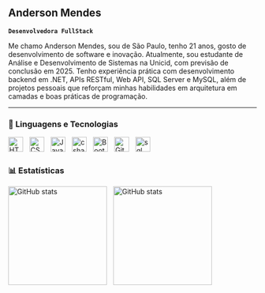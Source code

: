 ##  Anderson Mendes

**`Desenvolvedora FullStack`**

Me chamo Anderson Mendes, sou de São Paulo, tenho 21 anos, gosto de desenvolvimento de software e inovação. Atualmente, sou estudante de Análise e Desenvolvimento de Sistemas na Unicid, com previsão de conclusão em 2025. Tenho experiência prática com desenvolvimento backend em .NET, APIs RESTful, Web API, SQL Server e MySQL, além de projetos pessoais que reforçam minhas habilidades em arquitetura em camadas e boas práticas de programação.



---

### 🤖 Linguagens e Tecnologias

<img 
    align="left" 
    alt="HTML"
    title="HTML" 
    width="30px" 
    style="padding-right: 10px;" 
    src="https://cdn.jsdelivr.net/gh/devicons/devicon@latest/icons/html5/html5-original.svg" 
/>
<img 
    align="left" 
    alt="CSS" 
    title="CSS"
    width="30px" 
    style="padding-right: 10px;" 
    src="https://cdn.jsdelivr.net/gh/devicons/devicon@latest/icons/css3/css3-original.svg" 
/>
<img 
    align="left" 
    alt="JavaScript" 
    title="JavaScript"
    width="30px" 
    style="padding-right: 10px;" 
    src="https://cdn.jsdelivr.net/gh/devicons/devicon@latest/icons/javascript/javascript-original.svg" 
/>

<img 
    align="left" 
    alt="csharp" 
    title="csharp"
    width="30px" 
    style="padding-right: 10px;" 
    src="https://cdn.jsdelivr.net/gh/devicons/devicon@latest/icons/csharp/csharp-original.svg"          
/>
<img 
    align="left" 
    alt="Bootstrap"
    title="Bootstrap" 
    width="30px" 
    style="padding-right: 10px;" 
    src="https://cdn.jsdelivr.net/gh/devicons/devicon@latest/icons/bootstrap/bootstrap-original.svg" 
/>

<img 
    align="left" 
    alt="Git" 
    title="Git"
    width="30px" 
    style="padding-right: 10px;" 
    src="https://cdn.jsdelivr.net/gh/devicons/devicon@latest/icons/git/git-original.svg" 
/>
<img 
    align="left" 
    alt="sql" 
    title="sql"
    width="30px" 
    style="padding-right: 10px;" 
    src="https://cdn.jsdelivr.net/gh/devicons/devicon@latest/icons/microsoftsqlserver/microsoftsqlserver-original.svg" 
/>

<br/>
<br/>

### 📊 Estatísticas

<p>
<img 
    align="left" 
    alt="GitHub stats" 
    height="200" 
    style="padding-right: 10px;" 
    src="https://github-readme-stats.vercel.app/api?username=MenndesX&show_icons=true&theme=dracula&include_all_commits=true&locale=pt-br" 
/>
<img 
    align="left" 
    alt="GitHub stats" 
    height="200" 
    style="padding-right: 10px;" 
    src="https://github-readme-stats.vercel.app/api/top-langs/?username=MenndesX&theme=dracula&layout=compact&custom_title=Tecnologias&langs_count=9"
/>




</p>

